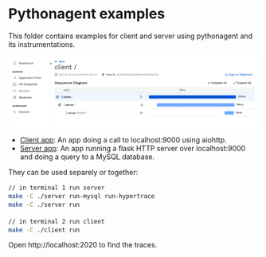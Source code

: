 # Pythonagent examples

This folder contains examples for client and server using pythonagent and its instrumentations.

![Screenshot](screenshot.png)

- [Client app](./client): An app doing a call to localhost:9000 using aiohttp.
- [Server app](./server): An app running a flask HTTP server over localhost:9000 and doing a query to a MySQL database.

They can be used separely or together:

```bash
// in terminal 1 run server
make -C ./server run-mysql run-hypertrace
make -C ./server run

// in terminal 2 run client
make -C ./client run
```

Open http://localhost:2020 to find the traces.
